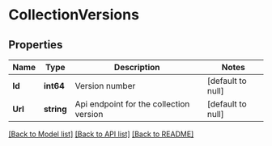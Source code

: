 # CollectionVersions

## Properties
Name | Type | Description | Notes
------------ | ------------- | ------------- | -------------
**Id** | **int64** | Version number | [default to null]
**Url** | **string** | Api endpoint for the collection version | [default to null]

[[Back to Model list]](../README.md#documentation-for-models) [[Back to API list]](../README.md#documentation-for-api-endpoints) [[Back to README]](../README.md)


